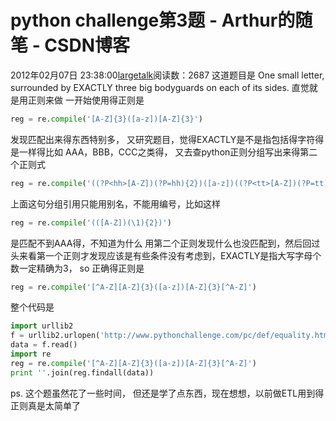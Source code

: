 # python challenge第3题 - Arthur的随笔 - CSDN博客
2012年02月07日 23:38:00[largetalk](https://me.csdn.net/largetalk)阅读数：2687
这道题目是 One small letter, surrounded by EXACTLY three big bodyguards on each of its sides.
直觉就是用正则来做
一开始使用得正则是
```python
reg = re.compile('[A-Z]{3}([a-z])[A-Z]{3}')
```
发现匹配出来得东西特别多， 又研究题目，觉得EXACTLY是不是指包括得字符得是一样得比如 AAA，BBB，CCC之类得，
又去查python正则分组写出来得第二个正则式
```python
reg = re.compile('((?P<hh>[A-Z])(?P=hh){2})([a-z])((?P<tt>[A-Z])(?P=tt){2})')
```
上面这句分组引用只能用别名，不能用编号，比如这样
```python
reg = re.compile('(([A-Z])(\1){2})')
```
是匹配不到AAA得，不知道为什么
用第二个正则发现什么也没匹配到，然后回过头来看第一个正则才发现应该是有些条件没有考虑到，EXACTLY是指大写字母个数一定精确为3， so 正确得正则是
```python
reg = re.compile('[^A-Z][A-Z]{3}([a-z])[A-Z]{3}[^A-Z]')
```
整个代码是
```python
import urllib2
f = urllib2.urlopen('http://www.pythonchallenge.com/pc/def/equality.html')
data = f.read()
import re
reg = re.compile('[^A-Z][A-Z]{3}([a-z])[A-Z]{3}[^A-Z]')
print ''.join(reg.findall(data))
```
ps. 这个题虽然花了一些时间， 但还是学了点东西，现在想想，以前做ETL用到得正则真是太简单了
